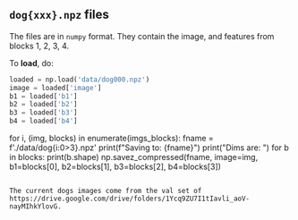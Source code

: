## `dog{xxx}.npz` files
The files are in `numpy` format. They contain the image, and features
from blocks 1, 2, 3, 4.

To **load**, do:

```python
loaded = np.load('data/dog000.npz')
image = loaded['image']
b1 = loaded['b1']
b2 = loaded['b2']
b3 = loaded['b3']
b4 = loaded['b4']
```

for i, (img, blocks) in enumerate(imgs_blocks):
    fname = f'./data/dog{i:0>3}.npz'
    print(f"Saving to: {fname}")
    print("Dims are: ")
    for b in blocks:
        print(b.shape)
    np.savez_compressed(fname, image=img, 
                        b1=blocks[0], 
                        b2=blocks[1], b3=blocks[2], b4=blocks[3])
```

The current dogs images come from the val set of https://drive.google.com/drive/folders/1Ycq9ZU7I1tIavli_aoV-nayMIhkYlovG.
